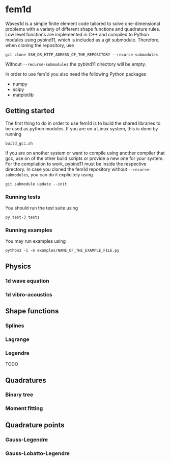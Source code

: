 # fem1d

Waves1d is a simple finite element code tailored to solve one-dimensional problems with a variety of different shape functions and quadrature rules.
Low level functions are implemented in C++ and compiled to Python modules using pybind11, which is included as a git submodule. 
Therefore, when cloning the repository, use
```
git clone SSH_OR_HTTP_ADRESS_OF_THE_REPOSITORY --recurse-submodules
```
Without `--recurse-submodules` the pybind11 directory will be empty.

In order to use fem1d you also need the following Python packages
* numpy
* scipy
* matplotlib


## Getting started

The first thing to do in order to use fem1d is to build the shared libraries to be used as python modules. 
If you are on a Linux system, this is done by running
```
build_gcc.sh
```
If you are on another system or want to compile using another compiler that gcc, use on of the other build scripts or provide a new one for your system.
For the compilation to work, pybind11 must be inside the respective directory. In case you cloned the fem1d repository without `--recurse-submodules`, you can do it explicitely using
```
git submodule update --init
```

### Running tests
You should run the test suite using
```
py.test-3 tests
```

### Running examples
You may run examples using
```
python3 -i -m examples/NAME_OF_THE_EXAMPLE_FILE.py
```

## Physics

### 1d wave equation

### 1d vibro-acoustics


## Shape functions

### Splines

### Lagrange

### Legendre

TODO


## Quadratures

### Binary tree

### Moment fitting


## Quadrature points

### Gauss-Legendre

### Gauss-Lobatto-Legendre

